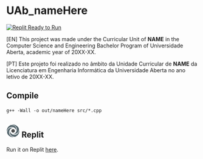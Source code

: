 # UAb_nameHere

[![Replit Ready to Run](https://img.shields.io/badge/Replit-Ready_to_Run-informational?logo=replit&labelColor=white)](https://replit.com/@DiogoAntao/UAbprojectName)

[EN] This project was made under the Curricular Unit of **NAME** in the Computer Science and Engineering Bachelor Program of Universidade Aberta, academic year of 20XX-XX.

[PT] Este projeto foi realizado no âmbito da Unidade Curricular de **NAME** da Licenciatura em Engenharia Informática da Universidade Aberta no ano letivo de 20XX-XX.

## Compile
	g++ -Wall -o out/nameHere src/*.cpp
	
## <a href="https://replit.com/"><img src="img/replit_logo.svg" alt="replit_logo" width="35"></a> Replit
Run it on Replit [here](https://replit.com/@DiogoAntao/UAbprojectName).

